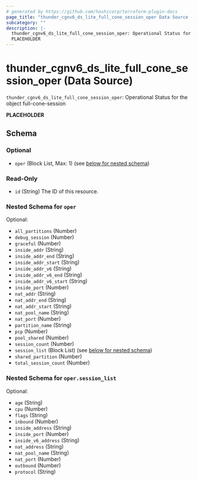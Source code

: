 ```yaml
---
# generated by https://github.com/hashicorp/terraform-plugin-docs
page_title: "thunder_cgnv6_ds_lite_full_cone_session_oper Data Source - terraform-provider-thunder"
subcategory: ""
description: |-
  thunder_cgnv6_ds_lite_full_cone_session_oper: Operational Status for the object full-cone-session
  PLACEHOLDER
---
```


# thunder_cgnv6_ds_lite_full_cone_session_oper (Data Source)

`thunder_cgnv6_ds_lite_full_cone_session_oper`: Operational Status for the object full-cone-session

__PLACEHOLDER__



<!-- schema generated by tfplugindocs -->
## Schema

### Optional

- `oper` (Block List, Max: 1) (see [below for nested schema](#nestedblock--oper))

### Read-Only

- `id` (String) The ID of this resource.

<a id="nestedblock--oper"></a>
### Nested Schema for `oper`

Optional:

- `all_partitions` (Number)
- `debug_session` (Number)
- `graceful` (Number)
- `inside_addr` (String)
- `inside_addr_end` (String)
- `inside_addr_start` (String)
- `inside_addr_v6` (String)
- `inside_addr_v6_end` (String)
- `inside_addr_v6_start` (String)
- `inside_port` (Number)
- `nat_addr` (String)
- `nat_addr_end` (String)
- `nat_addr_start` (String)
- `nat_pool_name` (String)
- `nat_port` (Number)
- `partition_name` (String)
- `pcp` (Number)
- `pool_shared` (Number)
- `session_count` (Number)
- `session_list` (Block List) (see [below for nested schema](#nestedblock--oper--session_list))
- `shared_partition` (Number)
- `total_session_count` (Number)

<a id="nestedblock--oper--session_list"></a>
### Nested Schema for `oper.session_list`

Optional:

- `age` (String)
- `cpu` (Number)
- `flags` (String)
- `inbound` (Number)
- `inside_address` (String)
- `inside_port` (Number)
- `inside_v6_address` (String)
- `nat_address` (String)
- `nat_pool_name` (String)
- `nat_port` (Number)
- `outbound` (Number)
- `protocol` (String)


